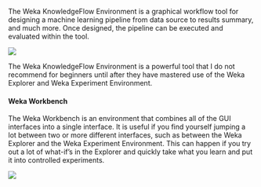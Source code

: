 The Weka KnowledgeFlow Environment is a graphical workflow tool for designing a machine
learning pipeline from data source to results summary, and much more. Once designed, the
pipeline can be executed and evaluated within the tool.

![](https://github.com/fenago/katacoda-scenarios/raw/master/machine-learning-mastery-weka/machine-learning-mastery-weka-chapter-06/steps/images/44-17.png)

The Weka KnowledgeFlow Environment is a powerful tool that I do not recommend for
beginners until after they have mastered use of the Weka Explorer and Weka Experiment
Environment.

#### Weka Workbench
The Weka Workbench is an environment that combines all of the GUI interfaces into a single
interface. It is useful if you find yourself jumping a lot between two or more different interfaces,
such as between the Weka Explorer and the Weka Experiment Environment. This can happen
if you try out a lot of what-if’s in the Explorer and quickly take what you learn and put it into
controlled experiments.

![](https://github.com/fenago/katacoda-scenarios/raw/master/machine-learning-mastery-weka/machine-learning-mastery-weka-chapter-06/steps/images/45-18.png)
